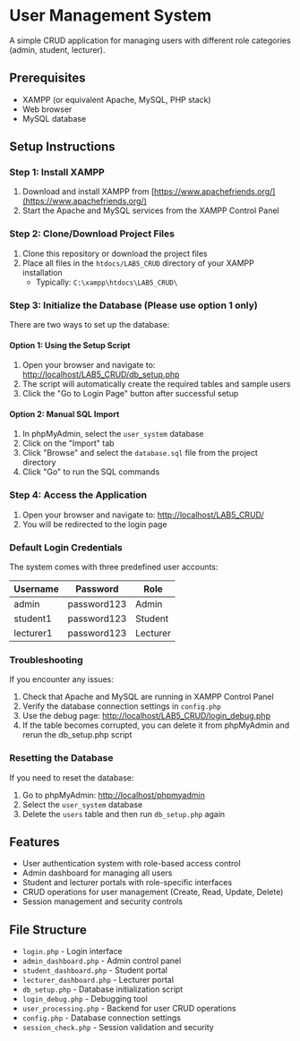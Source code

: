 # User Management System

A simple CRUD application for managing users with different role categories (admin, student, lecturer).

## Prerequisites

- XAMPP (or equivalent Apache, MySQL, PHP stack)
- Web browser
- MySQL database

## Setup Instructions

### Step 1: Install XAMPP

1. Download and install XAMPP from [https://www.apachefriends.org/](https://www.apachefriends.org/)
2. Start the Apache and MySQL services from the XAMPP Control Panel

### Step 2: Clone/Download Project Files

1. Clone this repository or download the project files
2. Place all files in the `htdocs/LAB5_CRUD` directory of your XAMPP installation
   - Typically: `C:\xampp\htdocs\LAB5_CRUD\`

### Step 3: Initialize the Database (Please use option 1 only)

There are two ways to set up the database:

#### Option 1: Using the Setup Script

1. Open your browser and navigate to: [http://localhost/LAB5_CRUD/db_setup.php](http://localhost/LAB5_CRUD/db_setup.php)
2. The script will automatically create the required tables and sample users
3. Click the "Go to Login Page" button after successful setup

#### Option 2: Manual SQL Import

1. In phpMyAdmin, select the `user_system` database
2. Click on the "Import" tab
3. Click "Browse" and select the `database.sql` file from the project directory
4. Click "Go" to run the SQL commands

### Step 4: Access the Application

1. Open your browser and navigate to: [http://localhost/LAB5_CRUD/](http://localhost/LAB5_CRUD/)
2. You will be redirected to the login page

### Default Login Credentials

The system comes with three predefined user accounts:

| Username  | Password    | Role      |
|-----------|-------------|-----------|
| admin     | password123 | Admin     |
| student1  | password123 | Student   |
| lecturer1 | password123 | Lecturer  |

### Troubleshooting

If you encounter any issues:

1. Check that Apache and MySQL are running in XAMPP Control Panel
2. Verify the database connection settings in `config.php`
3. Use the debug page: [http://localhost/LAB5_CRUD/login_debug.php](http://localhost/LAB5_CRUD/login_debug.php)
4. If the table becomes corrupted, you can delete it from phpMyAdmin and rerun the db_setup.php script

### Resetting the Database

If you need to reset the database:

1. Go to phpMyAdmin: [http://localhost/phpmyadmin](http://localhost/phpmyadmin)
2. Select the `user_system` database
3. Delete the `users` table and then run `db_setup.php` again
   
## Features

- User authentication system with role-based access control
- Admin dashboard for managing all users
- Student and lecturer portals with role-specific interfaces
- CRUD operations for user management (Create, Read, Update, Delete)
- Session management and security controls

## File Structure

- `login.php` - Login interface
- `admin_dashboard.php` - Admin control panel
- `student_dashboard.php` - Student portal
- `lecturer_dashboard.php` - Lecturer portal
- `db_setup.php` - Database initialization script
- `login_debug.php` - Debugging tool
- `user_processing.php` - Backend for user CRUD operations
- `config.php` - Database connection settings
- `session_check.php` - Session validation and security
